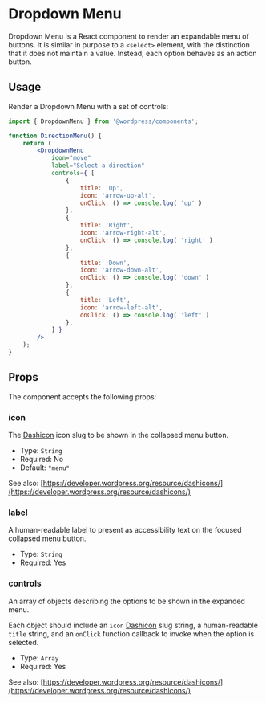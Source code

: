 Dropdown Menu
=============

Dropdown Menu is a React component to render an expandable menu of buttons. It is similar in purpose to a `<select>` element, with the distinction that it does not maintain a value. Instead, each option behaves as an action button.

## Usage

Render a Dropdown Menu with a set of controls:

```jsx
import { DropdownMenu } from '@wordpress/components';

function DirectionMenu() {
	return (
		<DropdownMenu
			icon="move"
			label="Select a direction"
			controls={ [
				{
					title: 'Up',
					icon: 'arrow-up-alt',
					onClick: () => console.log( 'up' )
				},
				{
					title: 'Right',
					icon: 'arrow-right-alt',
					onClick: () => console.log( 'right' )
				},
				{
					title: 'Down',
					icon: 'arrow-down-alt',
					onClick: () => console.log( 'down' )
				},
				{
					title: 'Left',
					icon: 'arrow-left-alt',
					onClick: () => console.log( 'left' )
				},
			] }
		/>
	);
}
```

## Props

The component accepts the following props:

### icon

The [Dashicon](https://developer.wordpress.org/resource/dashicons/) icon slug to be shown in the collapsed menu button.

- Type: `String`
- Required: No
- Default: `"menu"`

See also: [https://developer.wordpress.org/resource/dashicons/](https://developer.wordpress.org/resource/dashicons/)

### label

A human-readable label to present as accessibility text on the focused collapsed menu button.

- Type: `String`
- Required: Yes

### controls

An array of objects describing the options to be shown in the expanded menu.

Each object should include an `icon` [Dashicon](https://developer.wordpress.org/resource/dashicons/) slug string, a human-readable `title` string, and an `onClick` function callback to invoke when the option is selected.

- Type: `Array`
- Required: Yes

See also: [https://developer.wordpress.org/resource/dashicons/](https://developer.wordpress.org/resource/dashicons/)
